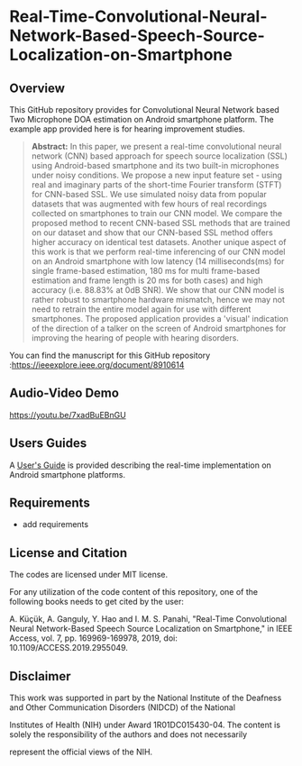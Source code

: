 # Real-Time-Convolutional-Neural-Network-Based-Speech-Source-Localization-on-Smartphone
 
## Overview

This GitHub repository provides for Convolutional Neural Network based Two Microphone DOA estimation on Android smartphone platform. The example app provided here is for hearing improvement studies. 
> **Abstract:** In this paper, we present a real-time convolutional neural network (CNN) based approach for speech source localization (SSL) using Android-based smartphone and its two built-in microphones under noisy conditions. We propose a new input feature set - using real and imaginary parts of the short-time Fourier transform (STFT) for CNN-based SSL. We use simulated noisy data from popular datasets that was augmented with few hours of real recordings collected on smartphones to train our CNN model. We compare the proposed method to recent CNN-based SSL methods that are trained on our dataset and show that our CNN-based SSL method offers higher accuracy on identical test datasets. Another unique aspect of this work is that we perform real-time inferencing of our CNN model on an Android smartphone with low latency (14 milliseconds(ms) for single frame-based estimation, 180 ms for multi frame-based estimation and frame length is 20 ms for both cases) and high accuracy (i.e. 88.83% at 0dB SNR). We show that our CNN model is rather robust to smartphone hardware mismatch, hence we may not need to retrain the entire model again for use with different smartphones. The proposed application provides a 'visual' indication of the direction of a talker on the screen of Android smartphones for improving the hearing of people with hearing disorders.

You can find the manuscript for this GitHub repository :https://ieeexplore.ieee.org/document/8910614

## Audio-Video Demo

https://youtu.be/7xadBuEBnGU

## Users Guides

A [User's Guide](Users-Guide-Android_TwoMicDOA_version_2.pdf) is provided describing the real-time implementation on Android smartphone platforms.

## Requirements 

- add requirements

## License and Citation

The codes are licensed under MIT license.

For any utilization of the code content of this repository, one of the following books needs to get cited by the user:

A. Küçük, A. Ganguly, Y. Hao and I. M. S. Panahi, "Real-Time Convolutional Neural Network-Based Speech Source Localization on Smartphone," in IEEE Access, vol. 7, pp. 169969-169978, 2019, doi: 10.1109/ACCESS.2019.2955049.

## Disclaimer

This work was supported in part by the National Institute of the Deafness and Other Communication Disorders (NIDCD) of the National

Institutes of Health (NIH) under Award 1R01DC015430-04. The content is solely the responsibility of the authors and does not necessarily

represent the official views of the NIH.
